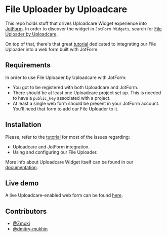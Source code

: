 # File Uploader by Uploadcare

This repo holds stuff that drives Uploadcare Widget experience
into [JotForm](https://jotform.com/). In order to discover
the widget in `JotForm Widgets`, search for
[File Uploader by Uploadcare](https://widgets.jotform.com/widget/file_uploader_by_uploadcare).

On top of that, there's that great
[tutorial](https://uploadcare.com/docs/guides/jotform/)
dedicated to integrating our File Uploader into a web form built with
JotForm.

## Requirements

In order to use File Uploader by Uploadcare with JotForm:

* You got to be registered with both Uploadcare and JotForm.
* There should be at least one Uploadcare project set up.
	This is needed to have a `public_key` associated with a project.
* At least a single web form should be present in your JotForm account.
	You'll need that form to add our File Uploader to it.

## Installation

Please, refer to the [tutorial](https://uploadcare.com/docs/guides/jotform/)
for most of the issues regarding:

* Uploadcare and JotForm integration.
* Using and configuring our File Uploader.

More info about Uploadcare Widget itself
can be found in our
[documentation](https://uploadcare.com/docs/uploads/widget/).

## Live demo

A live Uploadcare-enabled web form can be found
[here](https://form.jotformeu.com/61394223844356).

## Contributors

* [@Zmoki](https://github.com/Zmoki)
* [@dmitry-mukhin](https://github.com/dmitry-mukhin)
